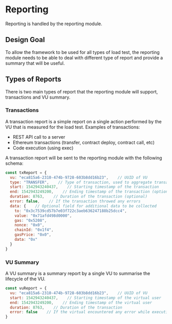 # Reporting

Reporting is handled by the reporting module.

## Design Goal

To allow the framework to be used for all types of load test, the reporting module needs to be able to deal with different type of report and provide a summary that will be useful. 

## Types of Reports

There is two main types of report that the reporting module will support, transactions and VU summary.

### Transactions

A transaction report is a simple report on a single action performed by the VU that is measured for the load test. Examples of transactions:

- REST API call to a server
- Ethereum transactions (transfer, contract deploy, contract call, etc)
- Code execution (using exec)

A transaction report will be sent to the reporting module with the following schema:

```js
const txReport = {
  vu: "eca815a6-2310-474b-9728-603b8dd16b23",    // UUID of VU
  type: "TRANSFER",    // Type of transaction, used to aggregate transactions
  start: 1542943240437,    // Starting timestamp of the transaction
  end: 1542943249200,    // Ending timestamp of the transaction (optional)
  duration: 8763,    // Duration of the transaction (optional)
  error: false,    // If the transaction throwed any errors
  data: {    // Optional field for additional data to be collected
    to: "0x3c7539cd57b7e03f722c3aeb636247188b25dcc4",
    value: "0x71afd498d0000",
    gas: "0x5208",
    nonce: "0x0",
    chainId: "0x1f4",
    gasPrice: "0x0",
    data: "0x"
  }
}
```

### VU Summary

A VU summary is a summary report by a single VU to summarise the lifecycle of the VU.

```js
const vuReport = {
  vu: "eca815a6-2310-474b-9728-603b8dd16b23",    // UUID of VU
  start: 1542943240437,    // Starting timestamp of the virtual user
  end: 1542943249200,    // Ending timestamp of the virtual user
  duration: 8763,    // Duration of the transaction
  error: false    // If the virtual encountered any error while executing
}
```